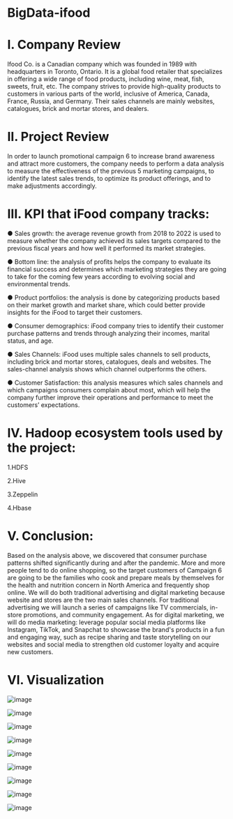 # BigData-ifood

# I. Company Review               
Ifood Co. is a Canadian company which was founded in 1989 with headquarters in Toronto, Ontario. It is a global food retailer that specializes in offering a wide range of food products, including wine, meat, fish, sweets, fruit, etc. The company strives to provide high-quality products to customers in various parts of the world, inclusive of America, Canada, France, Russia, and Germany. Their sales channels are mainly websites, catalogues, brick and mortar stores, and dealers.

# II. Project Review

In order to launch promotional campaign 6 to increase brand awareness and attract more customers, the company needs to perform a data analysis to measure the effectiveness of the previous 5 marketing campaigns, to identify the latest sales trends, to optimize its product offerings, and to make adjustments accordingly.

# III. KPI that iFood company tracks:

●	Sales growth: the average revenue growth from 2018 to 2022 is used to measure whether the company achieved its sales targets compared to the previous fiscal years and how well it performed its market strategies.

●	Bottom line: the analysis of profits helps the company to evaluate its financial success and determines which marketing strategies they are going to take for the coming few years according to evolving social and environmental trends.

●	Product portfolios: the analysis is done by categorizing products based on their market growth and market share, which could better provide insights for the iFood to target their customers.     

●	Consumer demographics: iFood company tries to identify their customer purchase patterns and trends through analyzing their incomes, marital status, and age.

●	Sales Channels: iFood uses multiple sales channels to sell products, including brick and mortar stores, catalogues, deals and websites. The sales-channel analysis shows which channel outperforms the others.

●	Customer Satisfaction: this analysis measures which sales channels and which campaigns consumers complain about most, which will help the company further improve their operations and performance to meet the customers’ expectations.

# IV. Hadoop ecosystem tools used by the project:

1.HDFS

2.Hive

3.Zeppelin

4.Hbase 

# V. Conclusion:

Based on the analysis above, we discovered that consumer purchase patterns shifted significantly during and after the pandemic. More and more people tend to do online shopping, so the target customers of Campaign 6 are going to be the families who cook and prepare meals by themselves for the health and nutrition concern in North America and frequently shop online. 
We will do both traditional advertising and digital marketing because website and stores are the two main sales channels. For traditional advertising we will launch a series of campaigns like TV commercials, in-store promotions, and community engagement. 
As for digital marketing, we will do media marketing: leverage popular social media platforms like Instagram, TikTok, and Snapchat to showcase the brand's products in a fun and engaging way, such as recipe sharing and taste storytelling on our websites and social media to strengthen old customer loyalty and acquire new customers. 

# VI. Visualization

![image](https://github.com/HazelDing/BigData-ifood/assets/149340952/10cf1576-56a7-4cea-ac70-6257a81f298c)

![image](https://github.com/HazelDing/BigData-ifood/assets/149340952/a1b87b92-aa7e-44e8-b681-5d53f0b3c016)

![image](https://github.com/HazelDing/BigData-ifood/assets/149340952/37945f7f-b242-4843-bbc5-0c67ad65136a)

![image](https://github.com/HazelDing/BigData-ifood/assets/149340952/8d19556a-eb80-4bb0-904b-8490745e386c)

![image](https://github.com/HazelDing/BigData-ifood/assets/149340952/57a57d9b-2985-4a56-8eb3-649577bfdbf5)

![image](https://github.com/HazelDing/BigData-ifood/assets/149340952/cbffe92c-2a1f-40c6-84fb-59c5bd22cf6d)

![image](https://github.com/HazelDing/BigData-ifood/assets/149340952/d68f6c72-1d84-4423-9650-c07ff3f69307)

![image](https://github.com/HazelDing/BigData-ifood/assets/149340952/2f738fed-fb5d-4cf3-94cc-fd454ec54c3c)

![image](https://github.com/HazelDing/BigData-ifood/assets/149340952/19effa15-be19-4f6b-b8b2-6207dd5c09a5)










